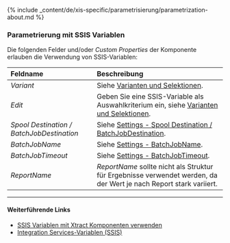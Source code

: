 
{% include _content/de/xis-specific/parametrisierung/parametrization-about.md  %}

### Parametrierung mit SSIS Variablen
Die folgenden Felder und/oder *Custom Properties* der Komponente erlauben die Verwendung von SSIS-Variablen:

|Feldname|Beschreibung|
|:----|:----|
| *Variant*|Siehe [Varianten und Selektionen](./varianten-und-selektionen).|
| *Edit*|Geben Sie eine SSIS-Variable als Auswahlkriterium ein, siehe [Varianten und Selektionen](./varianten-und-selektionen).|
|*Spool Destination / BatchJobDestination* | Siehe [Settings - Spool Destination / BatchJobDestination](./report-settings).|
|*BatchJobName*        |Siehe [Settings - BatchJobName](./report-settings).|
|*BatchJobTimeout*     |Siehe [Settings - BatchJobTimeout](./report-settings).|
|*ReportName*        |  *ReportName* sollte nicht als Struktur für Ergebnisse verwendet werden, da der Wert je nach Report stark variiert. |


****
#### Weiterführende Links
- [SSIS Variablen mit Xtract Komponenten verwenden](../parametrisierung/parametrisierung-variablen) 
- [Integration Services-Variablen (SSIS)](https://docs.microsoft.com/de-de/sql/integration-services/integration-services-ssis-variables?view=sql-server-ver15)